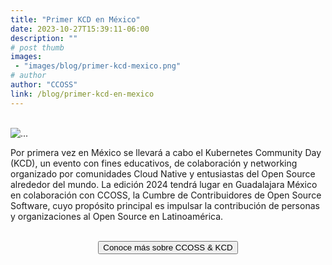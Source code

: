 ```yaml
---
title: "Primer KCD en México"
date: 2023-10-27T15:39:11-06:00
description: ""
# post thumb
images: 
 - "images/blog/primer-kcd-mexico.png"
# author
author: "CCOSS" 
link: /blog/primer-kcd-en-mexico
---
```

<br>
<div class="card mb-3 bg-transparent border-0">
  <div class="row no-gutters">
    <div class="col-md-4">
      <img src="/images/blog/primer-kcd-mexico.png" class="card-img" alt="...">
    </div>
    <div class="col-md-8">
      <div class="card-body">
        <p class="card-text text-justify">Por primera vez en México se llevará a cabo el Kubernetes Community Day (KCD), un evento con fines educativos, de colaboración y networking organizado por comunidades Cloud Native y entusiastas del Open Source alrededor del mundo. La edición 2024 tendrá lugar en Guadalajara México en colaboración con CCOSS, la Cumbre de Contribuidores de Open Source Software, cuyo propósito principal es impulsar la contribución de personas y organizaciones al Open Source en Latinoamérica.</p>        
      </div>
    </div>
  </div>
</div>


<br>

<center>
<a href="/about">
<button type="button" style="align-items: center;" class="btn btn-info col-md-10 px-3">Conoce más sobre CCOSS & KCD</button>
</a>
<center>

